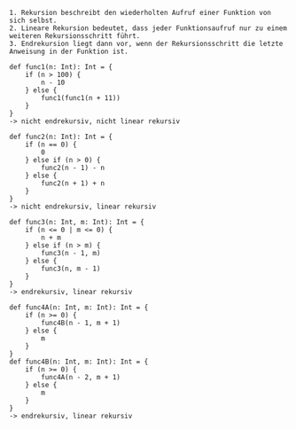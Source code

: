     1. Rekursion beschreibt den wiederholten Aufruf einer Funktion von sich selbst.
    2. Lineare Rekursion bedeutet, dass jeder Funktionsaufruf nur zu einem weiteren Rekursionsschritt führt.
    3. Endrekursion liegt dann vor, wenn der Rekursionsschritt die letzte Anweisung in der Funktion ist.

    def func1(n: Int): Int = {
        if (n > 100) {
            n - 10
        } else {
            func1(func1(n + 11))
        }
    }
    -> nicht endrekursiv, nicht linear rekursiv

    def func2(n: Int): Int = {
        if (n == 0) {
            0
        } else if (n > 0) {
            func2(n - 1) - n
        } else {
            func2(n + 1) + n
        }
    }
    -> nicht endrekursiv, linear rekursiv

    def func3(n: Int, m: Int): Int = {
        if (n <= 0 | m <= 0) {
            n + m
        } else if (n > m) {
            func3(n - 1, m)
        } else {
            func3(n, m - 1)
        }
    }
    -> endrekursiv, linear rekursiv

    def func4A(n: Int, m: Int): Int = {
        if (n >= 0) {
            func4B(n - 1, m + 1)
        } else {
            m
        }
    }
    def func4B(n: Int, m: Int): Int = {
        if (n >= 0) {
            func4A(n - 2, m + 1)
        } else {
            m
        }
    }
    -> endrekursiv, linear rekursiv